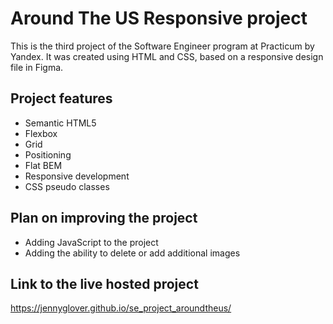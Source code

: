 # Around The US Responsive project

This is the third project of the Software Engineer program at Practicum by Yandex. It was created using HTML and CSS, based on a responsive design file in Figma.

## Project features

- Semantic HTML5
- Flexbox
- Grid
- Positioning
- Flat BEM
- Responsive development
- CSS pseudo classes

## Plan on improving the project

- Adding JavaScript to the project
- Adding the ability to delete or add additional images

## Link to the live hosted project

https://jennyglover.github.io/se_project_aroundtheus/
